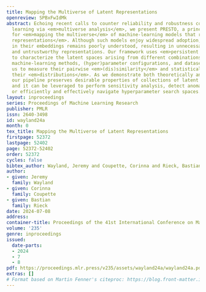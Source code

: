 ```yaml
---
title: Mapping the Multiverse of Latent Representations
openreview: SPBxFwIdMk
abstract: Echoing recent calls to counter reliability and robustness concerns in machine
  learning via <em>multiverse analysis</em>, we present PRESTO, a principled framework
  for <em>mapping the multiverse</em> of machine-learning models that rely on <em>latent
  representations</em>. Although such models enjoy widespread adoption, the variability
  in their embeddings remains poorly understood, resulting in unnecessary complexity
  and untrustworthy representations. Our framework uses <em>persistent homology</em>
  to characterize the latent spaces arising from different combinations of diverse
  machine-learning methods, (hyper)parameter configurations, and datasets, allowing
  us to measure their pairwise <em>(dis)similarity</em> and statistically reason about
  their <em>distributions</em>. As we demonstrate both theoretically and empirically,
  our pipeline preserves desirable properties of collections of latent representations,
  and it can be leveraged to perform sensitivity analysis, detect anomalous embeddings,
  or efficiently and effectively navigate hyperparameter search spaces.
layout: inproceedings
series: Proceedings of Machine Learning Research
publisher: PMLR
issn: 2640-3498
id: wayland24a
month: 0
tex_title: Mapping the Multiverse of Latent Representations
firstpage: 52372
lastpage: 52402
page: 52372-52402
order: 52372
cycles: false
bibtex_author: Wayland, Jeremy and Coupette, Corinna and Rieck, Bastian
author:
- given: Jeremy
  family: Wayland
- given: Corinna
  family: Coupette
- given: Bastian
  family: Rieck
date: 2024-07-08
address:
container-title: Proceedings of the 41st International Conference on Machine Learning
volume: '235'
genre: inproceedings
issued:
  date-parts:
  - 2024
  - 7
  - 8
pdf: https://proceedings.mlr.press/v235/assets/wayland24a/wayland24a.pdf
extras: []
# Format based on Martin Fenner's citeproc: https://blog.front-matter.io/posts/citeproc-yaml-for-bibliographies/
---
```

